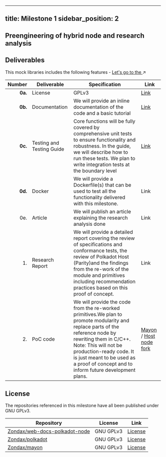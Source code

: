 
---
title: Milestone 1
sidebar_position: 2
---

## Preengineering of hybrid node and research analysis


## Deliverables

This mock libraries includes the following features - [Let's go to the ](https://github.com/Zondax/filecoin-solidity/tree/master/contracts/v0.8/mocks) :arrow_upper_right:


| Number | Deliverable | Specification                                                                                                                                                                                                                                                                                           | Link                                                                                                             |
| -----: | ----------- |---------------------------------------------------------------------------------------------------------------------------------------------------------------------------------------------------------------------------------------------------------------------------------------------------------|------------------------------------------------------------------------------------------------------------------|
| **0a.** | License | GPLv3                                                                                                                                                                                                                                                                                                   | [Link](#license)                                                                                                 |
| **0b.** | Documentation | We will provide an inline documentation of the code and a basic tutorial                                                                                                                                                                                                                                | [Link](https://github.com/Zondax/mayon/blob/add-docs/README.md)                                                  |
| **0c.** | Testing and Testing Guide | Core functions will be fully covered by comprehensive unit tests to ensure functionality and robustness. In the guide, we will describe how to run these tests. We plan to write integration tests at the boundary level                                                                                | [Link](../integration/testing.md)                                                                                |
| **0d.** | Docker | We will provide a Dockerfile(s) that can be used to test all the functionality delivered with this milestone.                                                                                                                                                                                           | Link                                                                                                             |
| 0e. | Article | We will publish an article explaining the research analysis done                                                                                                                                                                                                                                        | Link                                                                                                             |
| 1. | Research Report | We will provide a detailed report covering the review of specifications and conformance tests, the review of Polkadot Host (Parity)and the findings from the re-work of the module and primitives including recommendation practices based on this proof of concept.                                    | Link                                                                                                             |
| 2. | PoC code| We will provide the code from the re-worked primitives.We plan to promote modularity and replace parts of the reference node by rewriting them in C/C++.  <br/> Note: This will not be production-ready code. It is just meant to be used as a proof of concept and to inform future development plans. | [Mayon](https://github.com/Zondax/mayon) / [Host node fork](https://github.com/Zondax/polkadot/tree/hybrid_node) |


## License

The repositories referenced in this milestone have all been published under
GNU GPLv3.

| Repository                                                                      | License   | Link                                                                                            |
|---------------------------------------------------------------------------------|-----------|-------------------------------------------------------------------------------------------------|
| [Zondax/web-docs-polkadot-node](https://github.com/Zondax/mayon/tree/main/docs) | GNU GPLv3 | [License](https://github.com/Zondax/mayon/tree/main/docs/LICENSE)              |
| [Zondax/polkadot](https://github.com/Zondax/polkadot/tree/hybrid_node)          | GNU GPLv3 | [License](https://github.com/Zondax/polkadot/blob/hybrid_node/LICENSE) |
| [Zondax/mayon](https://github.com/Zondax/mayon)                          | GNU GPLv3 | [License](https://github.com/Zondax/mayon/LICENSE)      |
